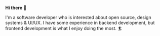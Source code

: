 **Hi there** 👋

I'm a software developer who is interested about open source, design systems & UI/UX. I have some experience in backend development, but frontend development is what I enjoy doing the most. 🏄‍

